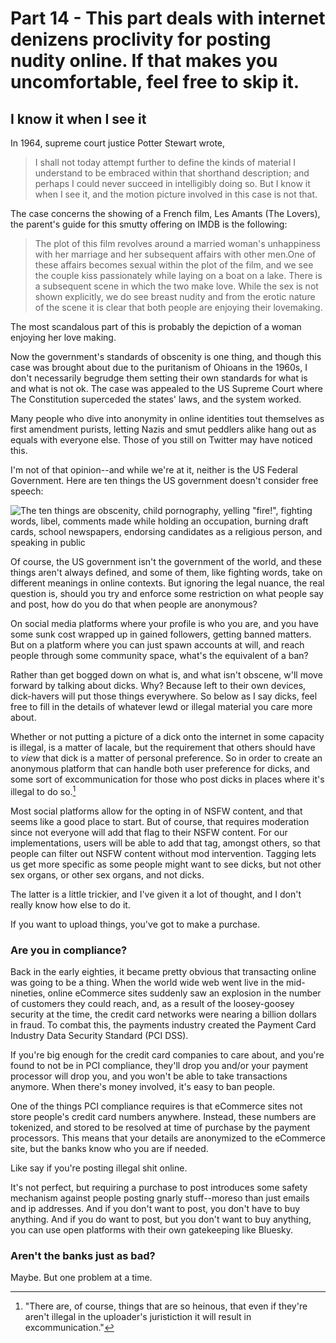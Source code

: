 # Part 14 - This part deals with internet denizens proclivity for posting nudity online. If that makes you uncomfortable, feel free to skip it.

## I know it when I see it

In 1964, supreme court justice Potter Stewart wrote,

> I shall not today attempt further to define the kinds of material I understand to be embraced within that shorthand description; and perhaps I could never succeed in intelligibly doing so. But I know it when I see it, and the motion picture involved in this case is not that.

The case concerns the showing of a French film, Les Amants (The Lovers), the parent's guide for this smutty offering on IMDB is the following:

> The plot of this film revolves around a married woman's unhappiness with her marriage and her subsequent affairs with other men.One of these affairs becomes sexual within the plot of the film, and we see the couple kiss passionately while laying on a boat on a lake. There is a subsequent scene in which the two make love. While the sex is not shown explicitly, we do see breast nudity and from the erotic nature of the scene it is clear that both people are enjoying their lovemaking.

The most scandalous part of this is probably the depiction of a woman enjoying her love making.

Now the government's standards of obscenity is one thing, and though this case was brought about due to the puritanism of Ohioans in the 1960s, I don't necessarily begrudge them setting their own standards for what is and what is not ok. 
The case was appealed to the US Supreme Court where The Constitution superceded the states' laws, and the system worked.

Many people who dive into anonymity in online identities tout themselves as first amendment purists, letting Nazis and smut peddlers alike hang out as equals with everyone else.
Those of you still on Twitter may have noticed this.

I'm not of that opinion--and while we're at it, neither is the US Federal Government.
Here are ten things the US government doesn't consider free speech:

![The ten things are obscenity, child pornography, yelling "fire!", fighting words, libel, comments made while holding an occupation, burning draft cards, school newspapers, endorsing candidates as a religious person, and speaking in public](./not-free-speech.png)

Of course, the US government isn't the government of the world, and these things aren't always defined, and some of them, like fighting words, take on different meanings in online contexts.
But ignoring the legal nuance, the real question is, should you try and enforce some restriction on what people say and post, how do you do that when people are anonymous?

On social media platforms where your profile is who you are, and you have some sunk cost wrapped up in gained followers, getting banned matters.
But on a platform where you can just spawn accounts at will, and reach people through some community space, what's the equivalent of a ban?

Rather than get bogged down on what is, and what isn't obscene, w'll move forward by talking about dicks.
Why? Because left to their own devices, dick-havers will put those things everywhere.
So below as I say dicks, feel free to fill in the details of whatever lewd or illegal material you care more about.

Whether or not putting a picture of a dick onto the internet in some capacity is illegal, is a matter of lacale, but the requirement that others should have to _view_ that dick is a matter of personal preference.
So in order to create an anonymous platform that can handle both user preference for dicks, and some sort of excommunication for those who post dicks in places where it's illegal to do so.[^12]
 
Most social platforms allow for the opting in of NSFW content, and that seems like a good place to start. 
But of course, that requires moderation since not everyone will add that flag to their NSFW content.
For our implementations, users will be able to add that tag, amongst others, so that people can filter out NSFW content without mod intervention. 
Tagging lets us get more specific as some people might want to see dicks, but not other sex organs, or other sex organs, and not dicks. 

The latter is a little trickier, and I've given it a lot of thought, and I don't really know how else to do it.

If you want to upload things, you've got to make a purchase.

### Are you in compliance?

Back in the early eighties, it became pretty obvious that transacting online was going to be a thing. 
When the world wide web went live in the mid-nineties, online eCommerce sites suddenly saw an explosion in the number of customers they could reach, and, as a result of the loosey-goosey security at the time, the credit card networks were nearing a billion dollars in fraud.
To combat this, the payments industry created the Payment Card Industry Data Security Standard (PCI DSS). 

If you're big enough for the credit card companies to care about, and you're found to not be in PCI compliance, they'll drop you and/or your payment processor will drop you, and you won't be able to take transactions anymore. 
When there's money involved, it's easy to ban people.

One of the things PCI compliance requires is that eCommerce sites not store people's credit card numbers anywhere.
Instead, these numbers are tokenized, and stored to be resolved at time of purchase by the payment processors. 
This means that your details are anonymized to the eCommerce site, but the banks know who you are if needed.

Like say if you're posting illegal shit online.

It's not perfect, but requiring a purchase to post introduces some safety mechanism against people posting gnarly stuff--moreso than just emails and ip addresses.
And if you don't want to post, you don't have to buy anything.
And if you do want to post, but you don't want to buy anything, you can use open platforms with their own gatekeeping like Bluesky.

### Aren't the banks just as bad?

Maybe. 
But one problem at a time.


[fbvduguid]: https://en.wikipedia.org/wiki/Facebook,_Inc._v._Duguid
[linktree]: https://www.adamenfroy.com/linktree-alternatives
[onion]: https://theonion.com/t-herman-zweibel-in-memoriam-1819583647/
[birthday]: https://en.wikipedia.org/wiki/Birthday_problem
[elwood]: https://en.wikipedia.org/wiki/Elwood_Edwards
[oauth]: https://www.rfc-editor.org/rfc/rfc5849
[dynamo]: https://www.allthingsdistributed.com/files/amazon-dynamo-sosp2007.pdf
[bitcoin]: https://bitcoin.org/bitcoin.pdf
[sim]: https://en.wikipedia.org/wiki/SIM_swap_scam
[investigation]: https://www.vice.com/en/article/fcc-propose-fines-verizon-att-sprint-tmobile-selling-location-data/
[oh-the-forties-were-a-looong-time-ago]: https://www.nationalgeographic.com/history/article/141207-world-war-advertising-consumption-anniversary-people-photography-culture
[flatiron]: https://en.wikipedia.org/wiki/Flat_Iron_Building_(Chicago)

[^1]: "auth is short for authentication (authn) and authorization (authz). The former establishes who you are, and the latter establishes that you are able to do what you're trying to do. I like writing about auth, which is why I'm going to leave this as a footnote, and not add fifty paragraphs to this post."

[^2]: "Elwood was paid not one, but two cool Benjamins for his recording of perhaps the most well-known voice acting of the 90s."

[^3]: "If you make your money from ads, I've got no beef with you. The ad-dispensing companies have made it their mission to encroach on your creative space as much as possible to extract value from your hard work. I'm here to help carve out a path to you making more money in addition to how you use the ad networks."

[^4]: "When Google created a parent company Alphabet, Alphabet dropped the don't be evil. The don't be evil line moved to Google's code of conduct. I wanted to avoid inferring anything from this, but when you change something like don't be evil to anything else, it's worth a questioning glance."

[^5]: "I told you not to look it up"

[^6]: "This story is a little different than what I've represented here, and this is mostly based on my recollection of the film the Social Network, which was itself inaccurate, but I don't much care. Facebook is the largest deseminator of disinformation on the planet, and I'm not too worried about them getting a turn."

[^7]: "Yes there are plenty of bank fees, and some accounts do have monthly fees, but those are largely just because banks are dicks"

[^8]: "So banks don't hold a lot of cash, because cash is better used in investments. So to handle their day-to-day operation they borrow money for really short terms (like for a day) from money market funds. They pay this back with a small amount of interest, and that gets paid to the investors in the money market. When Lehman Brothers collapsed, the debt it owed to the money market represented money that was effectively gone."

[^9]: "These jamokes reneged on so many dumb promises this time, but the one that I think just really sums it all up is Haven, the healthcare venture that Warren Buffet and Jeff Bezos started to fix healthcare. It shudown unceremoniously in 2021, after doing nothing. The second richest man on Earth just gives up after a couple of years, because something's too hard, what a ballsack."

[^10]: "At the time, all Starbucks employees were granted stock options, and thus the company referred to its employees as 'partners'."

[^11]: "Both The Fediverse, and Bluesky are implementations of distributed systems based on underlying protocols. The Fediverse's ActivityPub protocol, and thus The Fediverse, came first, but despite the first-mover advantage, lags behind Bluesky these days in user adoption. The reason for this is a combo of marketing and usability, and definitely outside of the scope of this footnote."

[^12]: "There are, of course, things that are so heinous, that even if they're aren't illegal in the uploader's juristiction it will result in excommunication."
